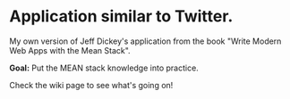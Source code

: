 # Application similar to Twitter. 
My own version of Jeff Dickey's application from the book "Write Modern Web Apps with the Mean Stack".

**Goal:** Put the MEAN stack knowledge into practice.

Check the wiki page to see what's going on!

